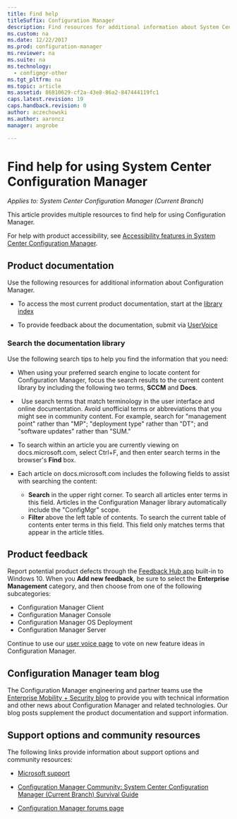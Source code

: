 ```yaml
---
title: Find help
titleSuffix: Configuration Manager
description: Find resources for additional information about System Center Configuration Manager.
ms.custom: na
ms.date: 12/22/2017
ms.prod: configuration-manager
ms.reviewer: na
ms.suite: na
ms.technology:
  - configmgr-other
ms.tgt_pltfrm: na
ms.topic: article
ms.assetid: 86810629-cf2a-43e8-86a2-847444119fc1
caps.latest.revision: 19
caps.handback.revision: 0
author: aczechowski
ms.author: aaroncz
manager: angrobe

---
```

# Find help for using System Center Configuration Manager

*Applies to: System Center Configuration Manager (Current Branch)*

This article provides multiple resources to find help for using Configuration Manager.  

For help with product accessibility, see
  [Accessibility features in System Center Configuration Manager](../../core/understand/accessibility-features.md).


##  <a name="bkmk_Info"></a> Product documentation  
 Use the following resources for additional information about Configuration Manager.  

-   To access the most current product documentation, start at the [library index](https://docs.microsoft.com/sccm/)

-   To provide feedback about the documentation, submit via [UserVoice](https://configurationmanager.uservoice.com/forums/300492-ideas/category/112371-documentation)  


###  <a name="BKMK_SearchTips"></a> Search the documentation library  
 Use the following search tips to help you find the information that you need:  

-   When using your preferred search engine to locate content for Configuration Manager, focus the search results to the current content library by including the following two terms, **SCCM** and **Docs**.

-   Use search terms that match terminology in the user interface and online documentation. Avoid unofficial terms or abbreviations that you might see in community content. For example, search for "management point" rather than "MP"; "deployment type" rather than "DT"; and "software updates" rather than "SUM."  

-   To search within an article you are currently viewing on docs.microsoft.com, select Ctrl+F, and then enter search terms in the browser's **Find** box. 

-   Each article on docs.microsoft.com includes the following fields to assist with searching the content:
    - **Search** in the upper right corner. To search all articles enter terms in this field. Articles in the Configuration Manager library  automatically include the "ConfigMgr" scope.
    - **Filter** above the left table of contents. To search the current table of contents enter terms in this field. This field only matches terms that appear in the article titles. 


## Product feedback
Report potential product defects through the [Feedback Hub app](https://support.microsoft.com/help/4021566/windows-10-send-feedback-to-microsoft-with-feedback-hub-app) built-in to Windows 10. When you **Add new feedback**, be sure to select the **Enterprise Management** category, and then choose from one of the following subcategories:
 - Configuration Manager Client
 - Configuration Manager Console
 - Configuration Manager OS Deployment
 - Configuration Manager Server

Continue to use our [user voice page](http://configurationmanager.uservoice.com/) to vote on new feature ideas in Configuration Manager.


##  <a name="BKMK_ProductGroupBlog"></a> Configuration Manager team blog  
 The Configuration Manager engineering and partner teams use the [Enterprise Mobility + Security blog](https://cloudblogs.microsoft.com/enterprisemobility/?product=system-center-configuration-manager) to provide you with technical information and other news about Configuration Manager and related technologies. Our blog posts supplement the product documentation and support information.  


##  <a name="BKMK_SupportOptions"></a> Support options and community resources  
 The following links provide information about support options and community resources:  

-   [Microsoft support](http://go.microsoft.com/fwlink/?LinkId=243064)  

-   [Configuration Manager Community: System Center Configuration Manager (Current Branch) Survival Guide](http://social.technet.microsoft.com/wiki/contents/articles/33035.system-center-configuration-manager-current-branch-survival-guide.aspx )  

-   [Configuration Manager forums page](https://social.technet.microsoft.com/Forums/en-US/home?category=ConfigMgrCB)  
    <!-- NOTE: the above URL requires "en-US" for the category to work -->
